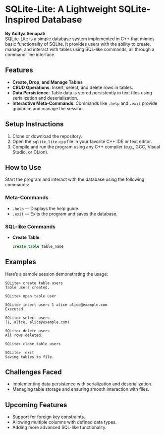 # SQLite-Lite: A Lightweight SQLite-Inspired Database  

**By Aditya Senapati**  
SQLite-Lite is a simple database system implemented in C++ that mimics basic functionality of SQLite. It provides users with the ability to create, manage, and interact with tables using SQL-like commands, all through a command-line interface.  

## **Features**  
- **Create, Drop, and Manage Tables**  
- **CRUD Operations**: Insert, select, and delete rows in tables.  
- **Data Persistence**: Table data is stored persistently in text files using serialization and deserialization.  
- **Interactive Meta-Commands**: Commands like `.help` and `.exit` provide guidance and manage the session.  

## **Setup Instructions**  
1. Clone or download the repository.  
2. Open the `sqlite_lite.cpp` file in your favorite C++ IDE or text editor.  
3. Compile and run the program using any C++ compiler (e.g., GCC, Visual Studio, or CLion).  

## **How to Use**  
Start the program and interact with the database using the following commands:  

### **Meta-Commands**  
- `.help` — Displays the help guide.  
- `.exit` — Exits the program and saves the database.  

### **SQL-like Commands**  
- **Create Table**:  
  ```sql
  create table table_name

## Examples
Here’s a sample session demonstrating the usage:

```plaintext
SQLite> create table users    
Table users created.    

SQLite> open table user

SQLite> insert users 1 alice alice@example.com    
Executed.    

SQLite> select users    
(1, alice, alice@example.com)    

SQLite> delete users   
All rows deleted.    

SQLite> close table users

SQLite> .exit    
Saving tables to file.  
```

## **Challenges Faced**
- Implementing data persistence with serialization and deserialization.  
- Managing table storage and ensuring smooth interaction with files.  

## **Upcoming Features**
- Support for foreign key constraints.  
- Allowing multiple columns with defined data types.  
- Adding more advanced SQL-like functionality.
